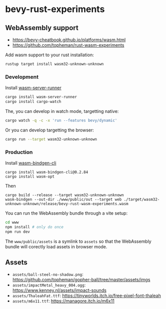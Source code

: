 # bevy-rust-experiments

## WebAssembly support

- https://bevy-cheatbook.github.io/platforms/wasm.html
- https://github.com/topheman/rust-wasm-experiments

Add wasm support to your rust installation:

```sh
rustup target install wasm32-unknown-unknown
```

### Development

Install [wasm-server-runner](https://github.com/jakobhellermann/wasm-server-runner)

```sh
cargo install wasm-server-runner
cargo install cargo-watch
```

The, you can develop in watch mode, targetting native:

```sh
cargo watch -q -c -x 'run --features bevy/dynamic'
```

Or you can develop targetting the browser:

```sh
cargo run --target wasm32-unknown-unknown
```

### Production

Install [wasm-bindgen-cli](https://rustwasm.github.io/docs/wasm-bindgen/reference/cli.html)

```
cargo install wasm-bindgen-cli@0.2.84
cargo install wasm-opt
```

Then

```
cargo build --release --target wasm32-unknown-unknown
wasm-bindgen --out-dir ./www/public/out --target web ./target/wasm32-unknown-unknown/release/bevy-rust-wasm-experiments.wasm
```

You can run the WebAssembly bundle through a vite setup:

```sh
cd www
npm install # only do once
npm run dev
```

The `www/public/assets` is a symlink to `assets` so that the WebAssembly bundle will corectly load assets in browser mode.

## Assets

- `assets/ball-steel-no-shadow.png`: https://github.com/topheman/gopher-ball/tree/master/assets/imgs
- `assets/impactMetal_heavy_004.ogg`: https://www.kenney.nl/assets/impact-sounds
- `assets/ThaleahFat.ttf`: https://tinyworlds.itch.io/free-pixel-font-thaleah
- `assets/m6x11.ttf`: https://managore.itch.io/m6x11
